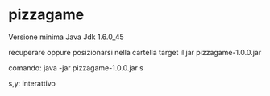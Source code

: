 # pizzagame
Versione minima Java Jdk 1.6.0_45

recuperare oppure posizionarsi nella cartella target il jar pizzagame-1.0.0.jar

comando:
java -jar pizzagame-1.0.0.jar s

s,y: interattivo

